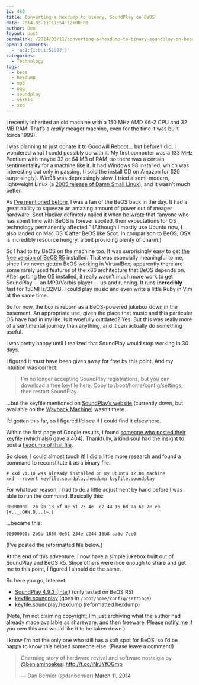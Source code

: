 ```yaml
---
id: 460
title: Converting a hexdump to binary, SoundPlay on BeOS
date: 2014-03-11T17:54:12+00:00
author: Ben
layout: post
permalink: /2014/03/11/converting-a-hexdump-to-binary-soundplay-on-beos/
openid_comments:
  - 'a:1:{i:0;i:51987;}'
categories:
  - Technology
tags:
  - beos
  - hexdump
  - mp3
  - ogg
  - soundplay
  - vorbis
  - xxd
---
```

I recently inherited an old machine with a 150 MHz AMD K6-2 CPU and 32 MB RAM. That&#8217;s a _really_ meager machine, even for the time it was built (circa 1999).

I was planning to just donate it to Goodwill Reboot... but before I did, I wondered what I could possibly do with it. My first computer was a 133 MHz Pentium with maybe 32 or 64 MB of RAM, so there was a certain sentimentality for a machine like it. It had Windows 98 installed, which was interesting but only in passing. (I sold the install CD on Amazon for $20 surprisingly). Win98 was depressingly slow. I tried a semi-modern, lightweight Linux (a [2005 release of Damn Small Linux](http://www.damnsmalllinux.org/)), and it wasn&#8217;t much better.

As [I&#8217;ve mentioned before](http://www.benjaminoakes.com/tag/beos/), I was a fan of the BeOS back in the day. It had a great ability to squeeze an amazing amount of power out of meager hardware. Scot Hacker definitely nailed it when [he wrote](http://www.birdhouse.org/beos/refugee/) that &#8220;anyone who has spent time with BeOS is forever spoiled, their expectations for OS technology permanently affected.&#8221; (Although I mostly use Ubuntu now, I also landed on Mac OS X after BeOS like Scot. In comparison to BeOS, OSX is incredibly resource hungry, albeit providing plenty of charm.)

So I had to try BeOS on the machine too. It was surprisingly easy to get [the free version of BeOS R5](http://www.bebits.com/app/2680) installed. That was especially meaningful to me, since I&#8217;ve never gotten BeOS working in VirtualBox; apparently there are some rarely used features of the x86 architecture that BeOS depends on. After getting the OS installed, it really wasn&#8217;t much more work to get SoundPlay -- an MP3/Vorbis player -- up and running. It runs **incredibly** fast for 150MHz/32MB. I could play music and even write a little Ruby in Vim at the same time.

So for now, the box is reborn as a BeOS-powered jukebox down in the basement. An appropriate use, given the place that music and this particular OS have had in my life. Is it woefully outdated? Yes. But this was really more of a sentimental journey than anything, and it can actually do something useful.

I was pretty happy until I realized that SoundPlay would stop working in 30 days.

I figured it _must_ have been given away for free by this point. And my intuition was correct:

> I&#8217;m no longer accepting SoundPlay registrations, but you can download a free keyfile here. Copy to /boot/home/config/settings, then restart SoundPlay.

...but the keyfile mentioned on [SoundPlay&#8217;s website](http://marcone.home.xs4all.nl/soundplay.html) (currently down, but available on the [Wayback Machine](http://web.archive.org/web/20130609080641/http://marcone.home.xs4all.nl/soundplay.html)) wasn&#8217;t there.

I&#8217;d gotten this far, so I figured I&#8217;d see if I could find it elsewhere.

Within the first page of Google results, I found [someone who posted their keyfile](http://www.freelists.org/post/haiku/Keyfile-for-Soundplay,1) (which also gave a 404). Thankfully, a kind soul had the insight to post a [hexdump of that file](http://www.freelists.org/post/haiku/Keyfile-for-Soundplay,4).

So close, I could almost touch it! I did a little more research and found a command to reconstitute it as a binary file.

<pre><code class="bash"># xxd v1.10 was already installed on my Ubuntu 12.04 machine
xxd --revert keyfile.soundplay.hexdump keyfile.soundplay
</code></pre>

For whatever reason, I had to do a little adjustment by hand before I was able to run the command. Basically this:

<pre><code class="no-highlight">00000000  2b 9b 18 5f 0e 51 23 4e  c2 44 16 b8 aa 6c 7e e0  |+.._.Q#N.D...l~.|
</code></pre>

...became this:

<pre><code class="no-highlight">00000000: 2b9b 185f 0e51 234e c244 16b8 aa6c 7ee0
</code></pre>

(I&#8217;ve posted the reformatted file below.)

At the end of this adventure, I now have a simple jukebox built out of SoundPlay and BeOS R5. Since others were nice enough to share and get me to this point, I figured I should do the same.

So here you go, Internet:

  * [SoundPlay 4.9.3 (Intel)](http://media.benjaminoakes.com/SoundPlay/SoundPlay-4.9.3-x86.zip) (only tested on BeOS R5)
  * [keyfile.soundplay](http://media.benjaminoakes.com/SoundPlay/keyfile.soundplay) (goes in `/boot/home/config/settings`)
  * [keyfile.soundplay.hexdump](http://media.benjaminoakes.com/SoundPlay/keyfile.soundplay.hexdump) (reformatted hexdump)

(Note, I&#8217;m not claiming copyright; I&#8217;m just archiving what the author had already made available as shareware, and then freeware. Please [notify me](http://www.benjaminoakes.com/contact/) if you own this and would like it to be taken down.)

I know I&#8217;m not the only one who still has a soft spot for BeOS, so I&#8217;d be happy to know this helped someone else. (Please leave a comment!)

<blockquote class="twitter-tweet" lang="en">
  <p>
    Charming story of hardware revival and software nostalgia by <a href="https://twitter.com/benjaminoakes">@benjaminoakes</a>: <a href="http://t.co/iNrJYfOGmp">http://t.co/iNrJYfOGmp</a>
  </p>
  
  <p>
    &mdash; Dan Bernier (@danbernier) <a href="https://twitter.com/danbernier/statuses/443457796085145600">March 11, 2014</a>
  </p>
</blockquote>